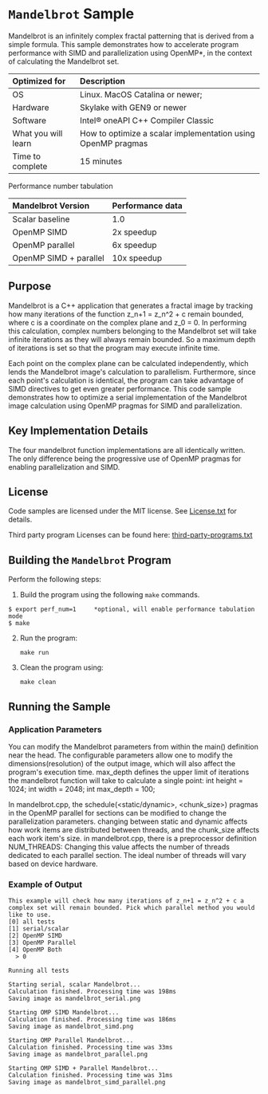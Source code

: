# `Mandelbrot` Sample

Mandelbrot is an infinitely complex fractal patterning that is derived from a simple formula. This sample demonstrates how to accelerate program performance with SIMD and parallelization using OpenMP*, in the context of calculating the Mandelbrot set.


| Optimized for                     | Description
|:---                               |:---
| OS                                | Linux. MacOS Catalina or newer;
| Hardware                          | Skylake with GEN9 or newer
| Software                          | Intel&reg; oneAPI C++ Compiler Classic
| What you will learn               | How to optimize a scalar implementation using OpenMP pragmas
| Time to complete                  | 15 minutes

Performance number tabulation

| Mandelbrot Version                | Performance data
|:---                               |:---
| Scalar baseline                   | 1.0
| OpenMP SIMD                       | 2x speedup
| OpenMP parallel                   | 6x speedup
| OpenMP SIMD + parallel            | 10x speedup


## Purpose

Mandelbrot is a C++ application that generates a fractal image by tracking how many iterations of the function z_n+1 = z_n^2 + c remain bounded, where c is a coordinate on the complex plane and z_0 = 0. In performing this calculation, complex numbers belonging to the Mandelbrot set will take infinite iterations as they will always remain bounded. So a maximum depth of iterations is set so that the program may execute infinite time.

Each point on the complex plane can be calculated independently, which lends the Mandelbrot image's calculation to parallelism. Furthermore, since each point's calculation is identical, the program can take advantage of SIMD directives to get even greater performance. This code sample demonstrates how to optimize a serial implementation of the Mandelbrot image calculation using OpenMP pragmas for SIMD and parallelization.


## Key Implementation Details 

The four mandelbrot function implementations are all identically written. The only difference being the progressive use of OpenMP pragmas for enabling parallelization and SIMD.

 
## License  

Code samples are licensed under the MIT license. See
[License.txt](https://github.com/oneapi-src/oneAPI-samples/blob/master/License.txt) for details.

Third party program Licenses can be found here: [third-party-programs.txt](https://github.com/oneapi-src/oneAPI-samples/blob/master/third-party-programs.txt)

## Building the `Mandelbrot` Program

Perform the following steps:
1. Build the program using the following `make` commands. 
``` 
$ export perf_num=1     *optional, will enable performance tabulation mode
$ make
```

2. Run the program:
    ```
    make run
    ```

3. Clean the program using:
    ```
    make clean
    ```


## Running the Sample

### Application Parameters 
You can modify the Mandelbrot parameters from within the main() definition near the head. The configurable parameters allow one to modify the dimensions(resolution) of the output image, which will also affect the program's execution time. max_depth defines the upper limit of iterations the mandelbrot function will take to calculate a single point:
    int height = 1024;
    int width = 2048;
    int max_depth = 100;

In mandelbrot.cpp, the schedule(<static/dynamic>, <chunk_size>) pragmas in the OpenMP parallel for sections can be modified to change the parallelization parameters. changing between static and dynamic affects how work items are distributed between threads, and the chunk_size affects each work item's size. in mandelbrot.cpp, there is a preprocessor definition NUM_THREADS: Changing this value affects the number of threads dedicated to each parallel section. The ideal number of threads will vary based on device hardware.

### Example of Output
```
This example will check how many iterations of z_n+1 = z_n^2 + c a complex set will remain bounded. Pick which parallel method you would like to use.
[0] all tests
[1] serial/scalar
[2] OpenMP SIMD
[3] OpenMP Parallel
[4] OpenMP Both
  > 0

Running all tests

Starting serial, scalar Mandelbrot...
Calculation finished. Processing time was 198ms
Saving image as mandelbrot_serial.png

Starting OMP SIMD Mandelbrot...
Calculation finished. Processing time was 186ms
Saving image as mandelbrot_simd.png

Starting OMP Parallel Mandelbrot...
Calculation finished. Processing time was 33ms
Saving image as mandelbrot_parallel.png

Starting OMP SIMD + Parallel Mandelbrot...
Calculation finished. Processing time was 31ms
Saving image as mandelbrot_simd_parallel.png
```
